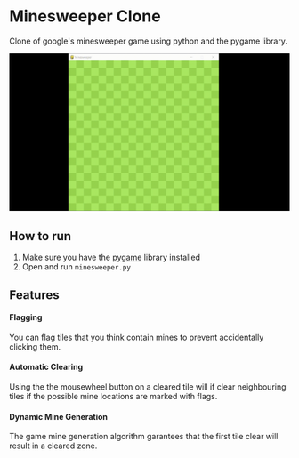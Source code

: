 # Minesweeper Clone

Clone of google's minesweeper game using python and the pygame library.

![](demo.gif)

## How to run

1. Make sure you have the [pygame](https://pypi.org/project/pygame/) library installed
2. Open and run `minesweeper.py`

## Features

#### Flagging

You can flag tiles that you think contain mines to prevent accidentally clicking them.

#### Automatic Clearing

Using the the mousewheel button on a cleared tile will if clear neighbouring tiles if the possible mine locations are marked with flags.

#### Dynamic Mine Generation

The game mine generation algorithm garantees that the first tile clear will result in a cleared zone.

